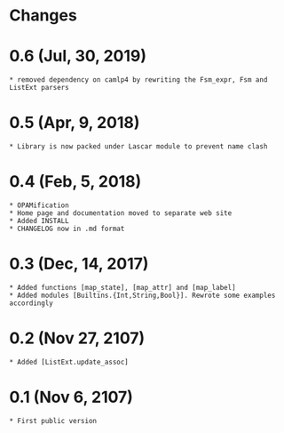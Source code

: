 # Changes

# 0.6 (Jul, 30, 2019)
    * removed dependency on camlp4 by rewriting the Fsm_expr, Fsm and ListExt parsers
    
# 0.5 (Apr, 9, 2018)
	* Library is now packed under Lascar module to prevent name clash
    
# 0.4 (Feb, 5, 2018)
	* OPAMification
	* Home page and documentation moved to separate web site
	* Added INSTALL
	* CHANGELOG now in .md format
	
# 0.3 (Dec, 14, 2017)
	* Added functions [map_state], [map_attr] and [map_label]
	* Added modules [Builtins.{Int,String,Bool}]. Rewrote some examples accordingly
	
# 0.2 (Nov 27, 2107)
    * Added [ListExt.update_assoc]
	
# 0.1 (Nov 6, 2107)
    * First public version
